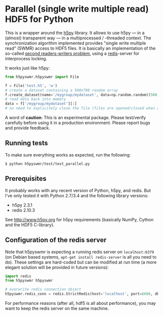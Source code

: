 Parallel (single write multiple read) HDF5 for Python
=====================================================

This is a wrapper around the [h5py](http://www.h5py.org) library.
It allows to use h5py — in a (almost) transparent way — in a multiprocessed / -threaded
context. The synchronization algorithm implemented provides "single write multiple read" (SWMR) access
to HDF5 files. It is basically an implementation of the so-called
[second readers-writers problem](http://en.wikipedia.org/wiki/Readers%E2%80%93writers_problem#The_second_readers-writers_problem),
using a [redis](http://www.redis.io)-server for interprocess locking.

It works just like h5py:

```python
from h5pyswmr.h5pyswmr import File

f = File('test.h5', 'w')
# create a dataset containing a 500x700 random array
f.create_dataset(name='/mygroup/mydataset', data=np.random.random((500, 700)))
# read data back into memory
data = f['/mygroup/mydataset'][:]
# no need to explicitely close the file (files are opened/closed when accessed)
```

A word of **caution**: This is an experimental package. Please test/verify carefully before using
it in a production environment. Please report bugs and provide feedback.


Running tests
-------------

To make sure everything works as expected, run the following:

```
$ python h5pyswmr/test/test_parallel.py
```

Prerequisites
-------------

It probably works with any recent version of Python, h5py, and redis. But I've only tested it with
Python 2.7/3.4 and the following library versions:

* h5py 2.3.1
* redis 2.10.3

See http://www.h5py.org for h5py requirements (basically NumPy, Cython and the HDF5 C-library).


Configuration of the redis server
---------------------------------

Note that h5pyswmr is expecting a running redis server on
`localhost:6379` (on Debian based systems, `apt-get install redis-server` is all you need to do).
These settings are hard-coded but can be modified at run time
(a more elegant solution will be provided in future versions):

```python
import redis
from h5pyswmr h5pyswmr

# overwrite redis connection object
h5pyswmr.redis_conn = redis.StrictRedis(host='localhost', port=6666, db=0)
```

For performance reasons (after all, hdf5 is all about performance),
you may want to keep the redis server on the same machine.

